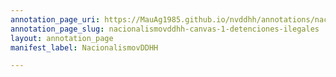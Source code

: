 ```yaml
---
annotation_page_uri: https://MauAg1985.github.io/nvddhh/annotations/nacionalismovddhh-canvas-1-detenciones-ilegales.json
annotation_page_slug: nacionalismovddhh-canvas-1-detenciones-ilegales
layout: annotation_page
manifest_label: NacionalismovDDHH

---
```

